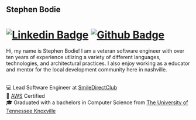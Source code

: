 ## Stephen Bodie

# [![Linkedin Badge](https://img.shields.io/badge/-LinkedIn-0077B5?style=flat&logo=Linkedin&logoColor=white&link=https://www.linkedin.com/in/stephen-bodie-67230312/)](https://www.linkedin.com/in/stephen-bodie-67230312/) [![Github Badge](https://img.shields.io/badge/-Github-242A2D?style=flat&logo=Github&logoColor=white&link=https://github.com/swbodie/)](https://github.com/swbodie/)

<p align="left"> 
Hi, my name is Stephen Bodie! I am a veteran software engineer with over ten years of experience utlizing a variety of different languages, technologies, and architectural practices. I also enjoy working as a educator and mentor for the local development community here in nashville. <br> <br>

💻 Lead Software Engineer at [SmileDirectClub](https://www.smiledirectclub.com/)<br>
📄 [AWS](https://www.credly.com/badges/45eef5fa-9a1e-4546-b534-909b5f2452aa/public_url) Certified<br> 
🎓 Graduated with a bachelors in Computer Science from [The University of Tennessee Knoxville](https://www.eecs.utk.edu/)<br>
</p>
